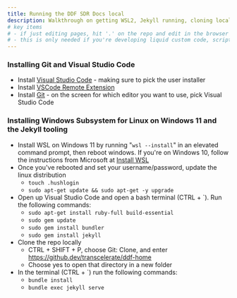 ```yaml
---
title: Running the DDF SDR Docs local
description: Walkthrough on getting WSL2, Jekyll running, cloning local, and running the docs repo to develop custom code
# key items
# - if just editing pages, hit '.' on the repo and edit in the browser
# - this is only needed if you're developing liquid custom code, scripting, etc
---
```


### Installing Git and Visual Studio Code

- Install [Visual Studio Code](https://code.visualstudio.com/insiders/) - making sure to pick the user installer
- Install [VSCode Remote Extension](https://marketplace.visualstudio.com/items?itemName=ms-vscode-remote.remote-wsl)
- Install [Git](https://git-scm.com/downloads) - on the screen for which editor you want to use, pick Visual Studio Code

### Installing Windows Subsystem for Linux on Windows 11 and the Jekyll tooling

- Install WSL on Windows 11 by running "`wsl --install`" in an elevated command prompt, then reboot windows. If you're on Windows 10, follow the instructions from Microsoft at [Install WSL](https://docs.microsoft.com/en-us/windows/wsl/install)
- Once you've rebooted and set your username/password, update the linux distribution
  - `touch .hushlogin`
  - `sudo apt-get update && sudo apt-get -y upgrade`
- Open up Visual Studio Code and open a bash terminal (CTRL + `). Run the following commands:
  - `sudo apt-get install ruby-full build-essential`
  - `sudo gem update`
  - `sudo gem install bundler`
  - `sudo gem install jekyll`
- Clone the repo locally
  - CTRL + SHIFT + P, choose Git: Clone, and enter https://github.dev/transcelerate/ddf-home
  - Choose yes to open that directory in a new folder
- In the terminal (CTRL + `) run the following commands:
  - `bundle install`
  - `bundle exec jekyll serve`

